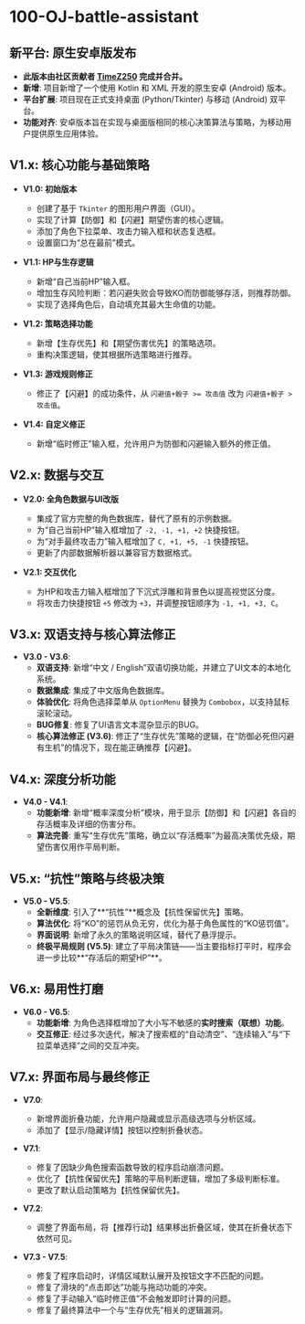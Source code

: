 # 100-OJ-battle-assistant
## 新平台: 原生安卓版发布

* **此版本由社区贡献者 [TimeZ250](https://github.com/TimeZ250) 完成并合并。**
* **新增**: 项目新增了一个使用 Kotlin 和 XML 开发的原生安卓 (Android) 版本。
* **平台扩展**: 项目现在正式支持桌面 (Python/Tkinter) 与移动 (Android) 双平台。
* **功能对齐**: 安卓版本旨在实现与桌面版相同的核心决策算法与策略，为移动用户提供原生应用体验。

## V1.x: 核心功能与基础策略

* **V1.0: 初始版本**
    * 创建了基于 `Tkinter` 的图形用户界面（GUI）。
    * 实现了计算【防御】和【闪避】期望伤害的核心逻辑。
    * 添加了角色下拉菜单、攻击力输入框和状态复选框。
    * 设置窗口为“总在最前”模式。

* **V1.1: HP与生存逻辑**
    * 新增“自己当前HP”输入框。
    * 增加生存风险判断：若闪避失败会导致KO而防御能够存活，则推荐防御。
    * 实现了选择角色后，自动填充其最大生命值的功能。

* **V1.2: 策略选择功能**
    * 新增【生存优先】和【期望伤害优先】的策略选项。
    * 重构决策逻辑，使其根据所选策略进行推荐。

* **V1.3: 游戏规则修正**
    * 修正了【闪避】的成功条件，从 `闪避值+骰子 >= 攻击值` 改为 `闪避值+骰子 > 攻击值`。

* **V1.4: 自定义修正**
    * 新增“临时修正”输入框，允许用户为防御和闪避输入额外的修正值。

## V2.x: 数据与交互

* **V2.0: 全角色数据与UI改版**
    * 集成了官方完整的角色数据库，替代了原有的示例数据。
    * 为“自己当前HP”输入框增加了 `-2, -1, +1, +2` 快捷按钮。
    * 为“对手最终攻击力”输入框增加了 `C, +1, +5, -1` 快捷按钮。
    * 更新了内部数据解析器以兼容官方数据格式。

* **V2.1: 交互优化**
    * 为HP和攻击力输入框增加了下沉式浮雕和背景色以提高视觉区分度。
    * 将攻击力快捷按钮 `+5` 修改为 `+3`，并调整按钮顺序为 `-1, +1, +3, C`。

## V3.x: 双语支持与核心算法修正

* **V3.0 - V3.6**:
    * **双语支持**: 新增“中文 / English”双语切换功能，并建立了UI文本的本地化系统。
    * **数据集成**: 集成了中文版角色数据库。
    * **体验优化**: 将角色选择菜单从 `OptionMenu` 替换为 `Combobox`，以支持鼠标滚轮滚动。
    * **BUG修复**: 修复了UI语言文本混杂显示的BUG。
    * **核心算法修正 (V3.6)**: 修正了“生存优先”策略的逻辑，在“防御必死但闪避有生机”的情况下，现在能正确推荐【闪避】。

## V4.x: 深度分析功能

* **V4.0 - V4.1**:
    * **功能新增**: 新增“概率深度分析”模块，用于显示【防御】和【闪避】各自的存活概率及详细的伤害分布。
    * **算法完善**: 重写“生存优先”策略，确立以“存活概率”为最高决策优先级，期望伤害仅用作平局判断。

## V5.x: “抗性”策略与终极决策

* **V5.0 - V5.5**:
    * **全新维度**: 引入了**“抗性”**概念及【抗性保留优先】策略。
    * **算法优化**: 将“KO”的惩罚从负无穷，优化为基于角色属性的“KO惩罚值”。
    * **界面说明**: 新增了永久的策略说明区域，替代了悬浮提示。
    * **终极平局规则 (V5.5)**: 建立了平局决策链——当主要指标打平时，程序会进一步比较**“存活后的期望HP”**。

## V6.x: 易用性打磨

* **V6.0 - V6.5**:
    * **功能新增**: 为角色选择框增加了大小写不敏感的**实时搜索（联想）功能**。
    * **交互修正**: 经过多次迭代，解决了搜索框的“自动清空”、“连续输入”与“下拉菜单选择”之间的交互冲突。
 
## V7.x: 界面布局与最终修正

* **V7.0**:
    * 新增界面折叠功能，允许用户隐藏或显示高级选项与分析区域。
    * 添加了【显示/隐藏详情】按钮以控制折叠状态。

* **V7.1**:
    * 修复了因缺少角色搜索函数导致的程序启动崩溃问题。
    * 优化了【抗性保留优先】策略的平局判断逻辑，增加了多级判断标准。
    * 更改了默认启动策略为【抗性保留优先】。

* **V7.2**:
    * 调整了界面布局，将【推荐行动】结果移出折叠区域，使其在折叠状态下依然可见。

* **V7.3 - V7.5**:
    * 修复了程序启动时，详情区域默认展开及按钮文字不匹配的问题。
    * 修复了滑块的“点击即达”功能与拖动功能的冲突。
    * 修复了手动输入“临时修正值”不会触发即时计算的问题。
    * 修复了最终算法中一个与“生存优先”相关的逻辑漏洞。
